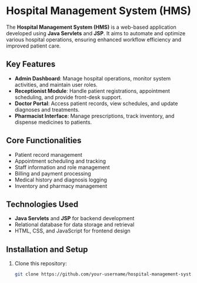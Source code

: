 # Hospital Management System (HMS)

The **Hospital Management System (HMS)** is a web-based application developed using **Java Servlets** and **JSP**. It aims to automate and optimize various hospital operations, ensuring enhanced workflow efficiency and improved patient care.

## Key Features
- **Admin Dashboard**: Manage hospital operations, monitor system activities, and maintain user roles.
- **Receptionist Module**: Handle patient registrations, appointment scheduling, and provide front-desk support.
- **Doctor Portal**: Access patient records, view schedules, and update diagnoses and treatments.
- **Pharmacist Interface**: Manage prescriptions, track inventory, and dispense medicines to patients.

## Core Functionalities
- Patient record management
- Appointment scheduling and tracking
- Staff information and role management
- Billing and payment processing
- Medical history and diagnosis logging
- Inventory and pharmacy management

## Technologies Used
- **Java Servlets** and **JSP** for backend development
- Relational database for data storage and retrieval
- HTML, CSS, and JavaScript for frontend design

## Installation and Setup
1. Clone this repository:
   ```bash
   git clone https://github.com/your-username/hospital-management-system.git
